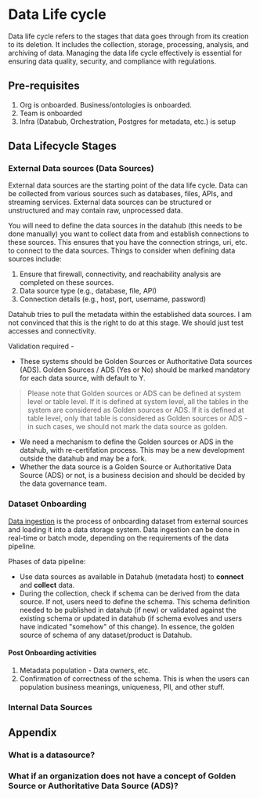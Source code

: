 # Data Life cycle

Data life cycle refers to the stages that data goes through from its creation to its deletion. It includes the collection, storage, processing, analysis, and archiving of data. Managing the data life cycle effectively is essential for ensuring data quality, security, and compliance with regulations.

## Pre-requisites

1. Org is onboarded. Business/ontologies is onboarded.
2. Team is onboarded
3. Infra (Databub, Orchestration, Postgres for metadata, etc.) is setup

## Data Lifecycle Stages

### External Data sources (Data Sources)

External data sources are the starting point of the data life cycle. Data can be collected from various sources such as databases, files, APIs, and streaming services. External data sources can be structured or unstructured and may contain raw, unprocessed data.

You will need to define the data sources in the datahub (this needs to be done manually) you want to collect data from and establish connections to these sources. This ensures that you have the connection strings, uri, etc. to connect to the data sources. Things to consider when defining data sources include:
1. Ensure that firewall, connectivity, and reachability analysis are completed on these sources.
2. Data source type (e.g., database, file, API)
3. Connection details (e.g., host, port, username, password)

Datahub tries to pull the metadata within the established data sources. I am not convinced that this is the right to do at this stage. We should just test accesses and connectivity.

Validation required -
* These systems should be Golden Sources or Authoritative Data sources (ADS). Golden Sources / ADS (Yes or No) should be marked mandatory for each data source, with default to Y. 
> Please note that Golden sources or ADS can be defined at system level or table level. If it is defined at system level, all the tables in the system are considered as Golden sources or ADS. If it is defined at table level, only that table is considered as Golden sources or ADS - in such cases, we should not mark the data source as golden.
* We need a mechanism to define the Golden sources or ADS in the datahub, with re-certifation process. This may be a new development outside the datahub and may be a fork. 
* Whether the data source is a Golden Source or Authoritative Data Source (ADS) or not, is a business decision and should be decided by the data governance team.

### Dataset Onboarding

[Data ingestion](../Data_Ingestion.md) is the process of onboarding dataset from external sources and loading it into a data storage system. Data ingestion can be done in real-time or batch mode, depending on the requirements of the data pipeline.

Phases of data pipeline:

- Use data sources as available in Datahub (metadata host) to **connect** and **collect** data.
- During the collection, check if schema can be derived from the data source. If not, users need to define the schema. This schema definition needed to be published in datahub (if new) or validated against the existing schema or updated in datahub (if schema evolves and users have indicated "somehow" of this change). In essence, the golden source of schema of any dataset/product is Datahub.

#### Post Onboarding activities

1. Metadata population - Data owners, etc.
2. Confirmation of correctness of the schema. This is when the users can population business meanings, uniqueness, PII, and other stuff.

### Internal Data Sources

## Appendix

### What is a datasource?

### What if an organization does not have a concept of Golden Source or Authoritative Data Source (ADS)?

